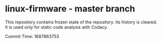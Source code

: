 # linux-firmware - master branch

This repository contains frozen state of the repository.
Its history is cleared. It is used only for static code
analysis with Codacy.

Commit Time: 1687863753